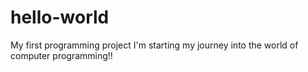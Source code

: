 # hello-world
My first programming project
I'm starting my journey into the world of computer programming!!
